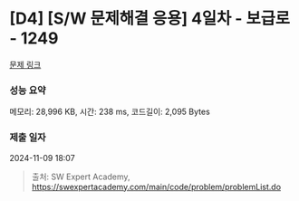 # [D4] [S/W 문제해결 응용] 4일차 - 보급로 - 1249 

[문제 링크](https://swexpertacademy.com/main/code/problem/problemDetail.do?contestProbId=AV15QRX6APsCFAYD) 

### 성능 요약

메모리: 28,996 KB, 시간: 238 ms, 코드길이: 2,095 Bytes

### 제출 일자

2024-11-09 18:07



> 출처: SW Expert Academy, https://swexpertacademy.com/main/code/problem/problemList.do
